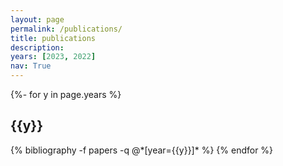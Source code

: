```yaml
---
layout: page
permalink: /publications/
title: publications
description:
years: [2023, 2022]
nav: True
---
```

<!-- _pages/publications.md -->
<div class="publications">

{%- for y in page.years %}
  <h2 class="year">{{y}}</h2>
  {% bibliography -f papers -q @*[year={{y}}]* %}
{% endfor %}

</div>
